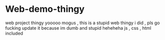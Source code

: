 # Web-demo-thingy
web project thingy
yooooo mogus , this is a stupid web thingy i did , pls go fucking update it because im dumb and stupid heheheha
js , css , html included
